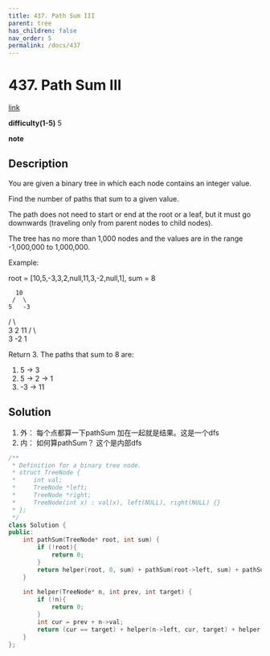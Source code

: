 ```yaml
---
title: 437. Path Sum III
parent: tree
has_children: false
nav_order: 5
permalink: /docs/437
---
```

# 437. Path Sum III
[link](https://leetcode.com/problems/path-sum-iii/)

**difficulty(1-5)**
5

**note**

## Description
You are given a binary tree in which each node contains an integer value.

Find the number of paths that sum to a given value.

The path does not need to start or end at the root or a leaf, but it must go downwards (traveling only from parent nodes to child nodes).

The tree has no more than 1,000 nodes and the values are in the range -1,000,000 to 1,000,000.

Example:

root = [10,5,-3,3,2,null,11,3,-2,null,1], sum = 8

      10
     /  \
    5   -3
   / \    \
  3   2   11
 / \   \
3  -2   1

Return 3. The paths that sum to 8 are:

1.  5 -> 3
2.  5 -> 2 -> 1
3. -3 -> 11

## Solution
1. 外： 每个点都算一下pathSum 加在一起就是结果。这是一个dfs
2. 内： 如何算pathSum？ 这个是内部dfs
   
```c++
/**
 * Definition for a binary tree node.
 * struct TreeNode {
 *     int val;
 *     TreeNode *left;
 *     TreeNode *right;
 *     TreeNode(int x) : val(x), left(NULL), right(NULL) {}
 * };
 */
class Solution {
public:
    int pathSum(TreeNode* root, int sum) {
        if (!root){
            return 0;
        }
        return helper(root, 0, sum) + pathSum(root->left, sum) + pathSum(root->right, sum);
    }
    
    int helper(TreeNode* n, int prev, int target) {
        if (!n){
            return 0;
        }
        int cur = prev + n->val;
        return (cur == target) + helper(n->left, cur, target) + helper(n->right, cur, target);
    }
};
```